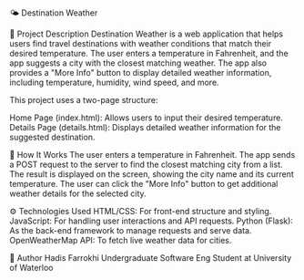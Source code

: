 🌤️ Destination Weather

📝 Project Description
Destination Weather is a web application that helps users find travel destinations with weather conditions that match their desired temperature. The user enters a temperature in Fahrenheit, and the app suggests a city with the closest matching weather. The app also provides a "More Info" button to display detailed weather information, including temperature, humidity, wind speed, and more.

This project uses a two-page structure:

Home Page (index.html): Allows users to input their desired temperature.
Details Page (details.html): Displays detailed weather information for the suggested destination.

🚀 How It Works
The user enters a temperature in Fahrenheit.
The app sends a POST request to the server to find the closest matching city from a list.
The result is displayed on the screen, showing the city name and its current temperature.
The user can click the "More Info" button to get additional weather details for the selected city.

⚙️ Technologies Used
HTML/CSS: For front-end structure and styling.
JavaScript: For handling user interactions and API requests.
Python (Flask): As the back-end framework to manage requests and serve data.
OpenWeatherMap API: To fetch live weather data for cities.

👤 Author
Hadis Farrokhi
Undergraduate Software Eng Student at University of Waterloo
